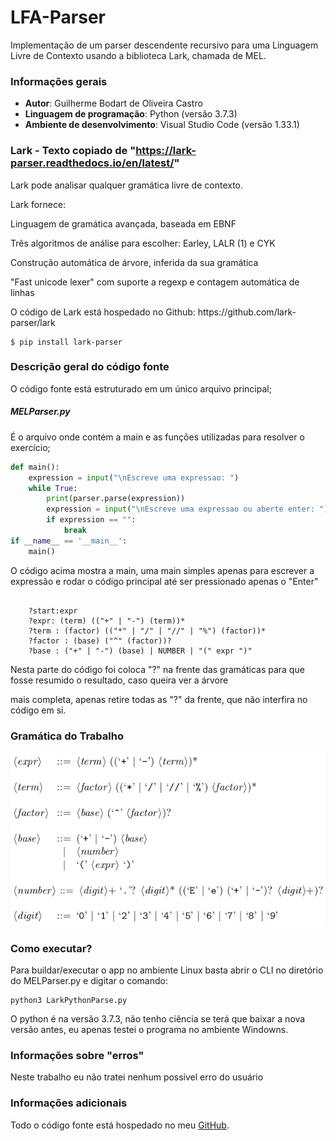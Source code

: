 # LFA-Parser
Implementação de um parser descendente recursivo para uma Linguagem Livre de Contexto usando a biblioteca Lark, chamada de MEL.

### Informações gerais
- **Autor**: Guilherme Bodart de Oliveira Castro
- **Linguagem de programação**: Python (versão 3.7.3)
- **Ambiente de desenvolvimento**: Visual Studio Code (versão 1.33.1)


### Lark - Texto copiado de "https://lark-parser.readthedocs.io/en/latest/"

<p>Lark pode analisar qualquer gramática livre de contexto.</p>

<p>Lark fornece:</p>

<p>Linguagem de gramática avançada, baseada em EBNF</p>
<p>Três algoritmos de análise para escolher: Earley, LALR (1) e CYK</p>
<p>Construção automática de árvore, inferida da sua gramática</p>
<p>"Fast unicode lexer" com suporte a regexp e contagem automática de linhas</p>
<p>O código de Lark está hospedado no Github: https://github.com/lark-parser/lark</p>

<pre><code class="bash">$ pip install lark-parser</code></pre>

### Descrição geral do código fonte
O código fonte está estruturado em um único arquivo principal;

##### MELParser.py
É o arquivo onde contém a main e as funções utilizadas para resolver o exercício;

```python
def main():    
    expression = input("\nEscreve uma expressao: ")
    while True:
        print(parser.parse(expression))    
        expression = input("\nEscreve uma expressao ou aberte enter: ")
        if expression == "":
            break 
if __name__ == '__main__':
    main()
```

<p> O código acima mostra a main, uma main simples apenas para escrever a expressão e rodar o código principal até ser pressionado apenas o "Enter"</p>

<pre><code class="bash">
    ?start:expr 
    ?expr: (term) (("+" | "-") (term))*
    ?term : (factor) (("*" | "/" | "//" | "%") (factor))*
    ?factor : (base) ("^" (factor))?
    ?base : ("+" | "-") (base) | NUMBER | "(" expr ")"
</code></pre>

<p>     Nesta parte do código foi coloca "?" na frente das gramáticas para que fosse resumido o resultado, caso queira ver a árvore </p>
<p>mais completa, apenas retire todas as "?" da frente, que não interfira no código em si.

<h3>Gramática do Trabalho</h3>

  <img src="https://github.com/Guilherme-Bodart/LFA-Parser/blob/master/imagens/Regra%20de%20produ%C3%A7%C3%A3o%20da%20gram%C3%A1tica%20MEL.png" title="hover text">
</p>


### Como executar?
Para buildar/executar o app no ambiente Linux basta abrir o CLI no diretório do MELParser.py e digitar o comando:
    
    python3 LarkPythonParse.py 
    
O python é na versão 3.7.3, não tenho ciência se terá que baixar a nova versão antes, eu apenas testei o programa no ambiente Windowns.

### Informações sobre "erros"
Neste trabalho eu não tratei nenhum possível erro do usuário
    
### Informações adicionais
Todo o código fonte está hospedado no meu [GitHub](https://github.com/Guilherme-Bodart/LFA-Parser).
